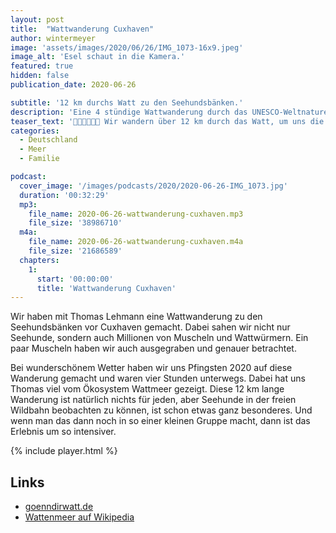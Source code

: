 ```yaml
---
layout: post
title:  "Wattwanderung Cuxhaven"
author: wintermeyer
image: 'assets/images/2020/06/26/IMG_1073-16x9.jpeg'
image_alt: 'Esel schaut in die Kamera.'
featured: true
hidden: false
publication_date: 2020-06-26

subtitle: '12 km durchs Watt zu den Seehundsbänken.'
description: 'Eine 4 stündige Wattwanderung durch das UNESCO-Weltnaturerbe.'
teaser_text: '👨‍👦‍👦🇩🇪🌊 Wir wandern über 12 km durch das Watt, um uns die Seehunde in der freien Wildbahn anzuschauen. Dabei erklärt unser Guide Thomas Lehmann die Besonderheiten des Ökosystems Watt.'
categories: 
  - Deutschland
  - Meer
  - Familie

podcast:
  cover_image: '/images/podcasts/2020/2020-06-26-IMG_1073.jpg'
  duration: '00:32:29'
  mp3:
    file_name: 2020-06-26-wattwanderung-cuxhaven.mp3
    file_size: '38986710'
  m4a:
    file_name: 2020-06-26-wattwanderung-cuxhaven.m4a
    file_size: '21686589'
  chapters:
    1:
      start: '00:00:00'
      title: 'Wattwanderung Cuxhaven'
---
```


Wir haben mit Thomas Lehmann eine Wattwanderung zu den 
Seehundsbänken vor Cuxhaven gemacht. Dabei sahen wir nicht nur Seehunde, 
sondern auch Millionen von Muscheln und Wattwürmern. Ein paar Muscheln haben 
wir auch ausgegraben und genauer betrachtet.

Bei wunderschönem Wetter haben wir uns Pfingsten 2020 auf diese Wanderung gemacht 
und waren vier Stunden unterwegs. Dabei hat uns Thomas viel vom Ökosystem Wattmeer 
gezeigt. Diese 12 km lange Wanderung ist natürlich nichts für jeden, aber 
Seehunde in der freien Wildbahn beobachten zu können, ist schon etwas 
ganz besonderes. Und wenn man das dann noch in so einer kleinen Gruppe macht, 
dann ist das Erlebnis um so intensiver.

{% include player.html %}

## Links

- [goenndirwatt.de](https://goenndirwatt.de)
- [Wattenmeer auf Wikipedia](https://de.wikipedia.org/wiki/Wattenmeer)